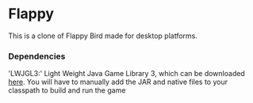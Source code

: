 # Flappy
This is a clone of Flappy Bird made for desktop platforms.

### Dependencies
'LWJGL3:' Light Weight Java Game Library 3, which can be downloaded [here](https://www.lwjgl.org/download). You will have to manually add the JAR and native files to your classpath to build and run the game
